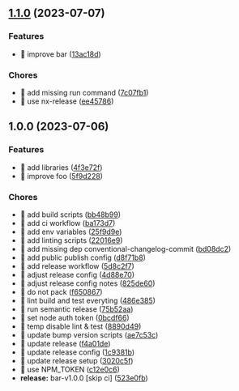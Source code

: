 ## [1.1.0](https://github.com/kreuzerk/monoleasa-is-single/compare/v1.0.0...v1.1.0) (2023-07-07)


### Features

* 🎸 improve bar ([13ac18d](https://github.com/kreuzerk/monoleasa-is-single/commit/13ac18ddc91508a7fed55781d0c9f9f8e393c36e))


### Chores

* 🤖 add missing run command ([7c07fb1](https://github.com/kreuzerk/monoleasa-is-single/commit/7c07fb1db1dc43007879abbc55a711fa55df8b89))
* 🤖 use nx-release ([ee45786](https://github.com/kreuzerk/monoleasa-is-single/commit/ee45786b1d773badd55136140e9ab7f95f5ddd53))

## 1.0.0 (2023-07-06)


### Features

* 🎸 add libraries ([4f3e72f](https://github.com/kreuzerk/monoleasa-is-single/commit/4f3e72fdb7051dfeffd03608ff47cd731f49583e))
* 🎸 improve foo ([5f9d228](https://github.com/kreuzerk/monoleasa-is-single/commit/5f9d22822c1efa53f2caedcf2e0376af17720b99))


### Chores

* 🤖 add build scripts ([bb48b99](https://github.com/kreuzerk/monoleasa-is-single/commit/bb48b991a4c261e48ff01b1ac38b229215dd8a4f))
* 🤖 add ci workflow ([ba173d7](https://github.com/kreuzerk/monoleasa-is-single/commit/ba173d731eb8605ec71ea60ee7311e7ecfb1e469))
* 🤖 add env variables ([25f9d9e](https://github.com/kreuzerk/monoleasa-is-single/commit/25f9d9e40be44c428d735403f3b3509346af2a28))
* 🤖 add linting scripts ([22016e9](https://github.com/kreuzerk/monoleasa-is-single/commit/22016e921872e45a9a0586da1d1c221bd6ecd82a))
* 🤖 add missing dep conventional-changelog-commit ([bd08dc2](https://github.com/kreuzerk/monoleasa-is-single/commit/bd08dc2b14c206a9a9c65c64a3047c48818223b7))
* 🤖 add public publish config ([d8f71b8](https://github.com/kreuzerk/monoleasa-is-single/commit/d8f71b8e18e8d2742c8b273f0731b5d6dd220d36))
* 🤖 add release workflow ([5d8c2f7](https://github.com/kreuzerk/monoleasa-is-single/commit/5d8c2f71dd9e03d939b6821da22c3bebec3d0325))
* 🤖 adjust release config ([4d88e70](https://github.com/kreuzerk/monoleasa-is-single/commit/4d88e70a283ef1feaf1fd53d0c1aef4e3eecc7a3))
* 🤖 adjust release config notes ([825de60](https://github.com/kreuzerk/monoleasa-is-single/commit/825de6046a2967559f7bbc1307c3329f746db7e1))
* 🤖 do not pack ([f650867](https://github.com/kreuzerk/monoleasa-is-single/commit/f6508673b57ef0fcef3f4c70e00021ab0239b552))
* 🤖 lint build and test everyting ([486e385](https://github.com/kreuzerk/monoleasa-is-single/commit/486e3855380607e8c62652fb2a15dfc0081a3225))
* 🤖 run semantic release ([75b52aa](https://github.com/kreuzerk/monoleasa-is-single/commit/75b52aab290333b130cd2121984a17c41e695bce))
* 🤖 set node auth token ([0bcdf66](https://github.com/kreuzerk/monoleasa-is-single/commit/0bcdf66c5950020acac8ecdcc43fede5e407a20a))
* 🤖 temp disable lint & test ([8890d49](https://github.com/kreuzerk/monoleasa-is-single/commit/8890d49c7ed07cc74bfb8b7aa460a8fb87d058ad))
* 🤖 update bump version scripts ([ae7c53c](https://github.com/kreuzerk/monoleasa-is-single/commit/ae7c53c2a2a393fb8fbd3014c7c5e4f37da07f7e))
* 🤖 update release ([f4a01de](https://github.com/kreuzerk/monoleasa-is-single/commit/f4a01de98c97da9e51978b77564e00b9f46a1d93))
* 🤖 update release config ([1c9381b](https://github.com/kreuzerk/monoleasa-is-single/commit/1c9381b8b00c66429e7d76f64ef66e9ff7c22be4))
* 🤖 update release setup ([3020c5f](https://github.com/kreuzerk/monoleasa-is-single/commit/3020c5fadd7a014a769695c963ba91f24c615bae))
* 🤖 use NPM_TOKEN ([c12e0c6](https://github.com/kreuzerk/monoleasa-is-single/commit/c12e0c61e3fd34dcef7587a4c15863234ec07e04))
* **release:** bar-v1.0.0 [skip ci] ([523e0fb](https://github.com/kreuzerk/monoleasa-is-single/commit/523e0fb761b35b9b1c34bfd54a5493cc0389b5a4))
